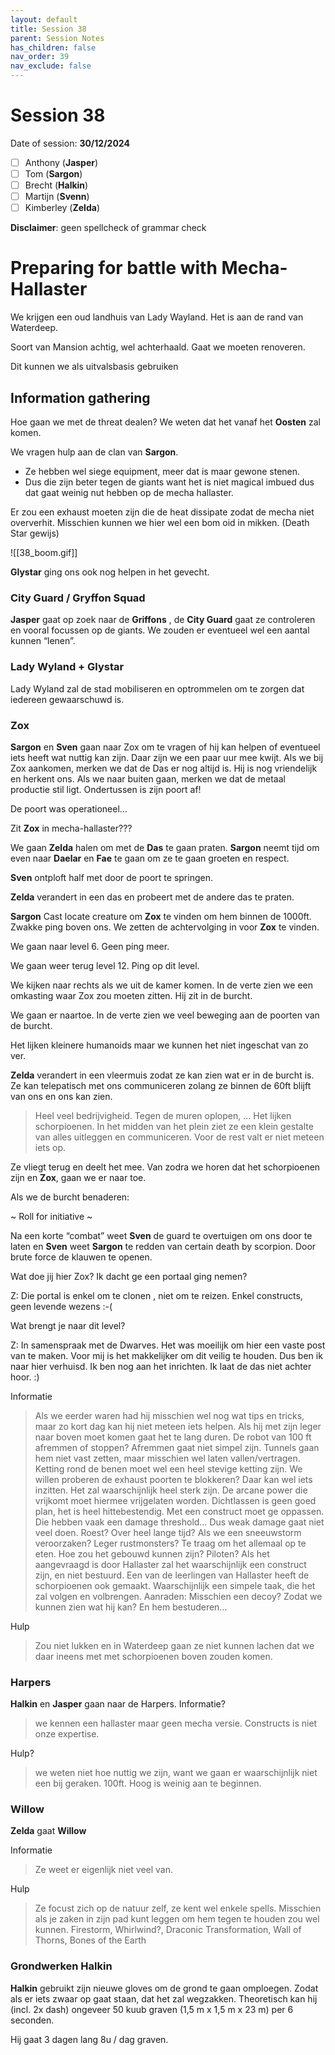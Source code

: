 ```yaml
---
layout: default
title: Session 38
parent: Session Notes
has_children: false
nav_order: 39
nav_exclude: false
---
```

# Session 38
Date of session: **30/12/2024**

- [ ] Anthony (**Jasper**)
- [ ] Tom (**Sargon**)
- [ ] Brecht (**Halkin**)
- [ ] Martijn (**Svenn**)
- [ ] Kimberley (**Zelda**)

**Disclaimer**: geen spellcheck of grammar check
# Preparing for battle with Mecha-Hallaster

We krijgen een oud landhuis van Lady Wayland.
Het is aan de rand van Waterdeep.

Soort van Mansion achtig, wel achterhaald. Gaat we moeten renoveren.

Dit kunnen we als uitvalsbasis gebruiken

## Information gathering

Hoe gaan we met de threat dealen?
We weten dat het vanaf het **Oosten** zal komen.

We vragen hulp aan de clan van **Sargon**.
- Ze hebben wel siege equipment, meer dat is maar gewone stenen. 
- Dus die zijn beter tegen de giants want het is niet magical imbued dus dat gaat weinig nut hebben op de mecha hallaster.

Er zou een exhaust moeten zijn die de heat dissipate zodat de mecha niet oververhit. 
Misschien kunnen we hier wel een bom oid in mikken.
(Death Star gewijs)

![[38_boom.gif]]

**Glystar** ging ons ook nog helpen in het gevecht.

### City Guard / Gryffon Squad

**Jasper**  gaat op zoek naar de **Griffons** , de **City Guard** gaat ze controleren en vooral focussen op de giants. We zouden er eventueel wel een aantal kunnen “lenen”.

### Lady Wyland + Glystar

Lady Wyland zal de stad mobiliseren en optrommelen om te zorgen dat iedereen gewaarschuwd is. 

### Zox

**Sargon** en **Sven** gaan naar Zox om te vragen of hij kan helpen of eventueel iets heeft wat nuttig kan zijn. Daar zijn we een paar uur mee kwijt. Als we bij Zox aankomen, merken we dat de Das er nog altijd is. Hij is nog vriendelijk en herkent ons. Als we naar buiten gaan, merken we dat de metaal productie stil ligt. Ondertussen is zijn poort af!

De poort was operationeel… 

Zit **Zox** in mecha-hallaster???

We gaan **Zelda** halen om met de **Das** te gaan praten.
**Sargon** neemt tijd om even naar **Daelar** en **Fae** te gaan om ze te gaan groeten en respect.

**Sven** ontploft half met door de poort te springen.

**Zelda** verandert in een das en probeert met de andere das te praten.

**Sargon** Cast locate creature om **Zox** te vinden om hem binnen de 1000ft. 
Zwakke ping boven ons.
We zetten de achtervolging in voor **Zox** te vinden.

We gaan naar level 6.
Geen ping meer.

We gaan weer terug level 12. 
Ping op dit level.

We kijken naar rechts als we uit de kamer komen.
In de verte zien we een omkasting waar Zox zou moeten zitten.
Hij zit in de burcht.

We gaan er naartoe. 
In de verte zien we veel beweging aan de poorten van de burcht.

Het lijken kleinere humanoids maar we kunnen het niet ingeschat van zo ver.

**Zelda** verandert in een vleermuis zodat ze kan zien wat er in de burcht is.
Ze kan telepatisch met ons communiceren zolang ze binnen de 60ft blijft van ons en ons kan zien.

> Heel veel bedrijvigheid. Tegen de muren oplopen, … Het lijken schorpioenen.
> In het midden van het plein ziet ze een klein gestalte van alles uitleggen en communiceren.
> Voor de rest valt er niet meteen iets op.

Ze vliegt terug en deelt het mee.
Van zodra we horen dat het schorpioenen zijn en **Zox**, gaan we er naar toe.

Als we de burcht benaderen:

~ Roll for initiative ~

Na een korte “combat” weet **Sven** de guard te overtuigen om ons door te laten en **Sven** weet **Sargon** te redden van certain death by scorpion. Door brute force de klauwen te openen.

Wat doe jij hier Zox? Ik dacht ge een portaal ging nemen?

Z: Die portal is enkel om te clonen , niet om te reizen. Enkel constructs, geen levende wezens :-(

Wat brengt je naar dit level?

Z: In samenspraak met de Dwarves. Het was moeilijk om hier een vaste post van te maken. Voor mij is het makkelijker om dit veilig te houden. Dus ben ik naar hier verhuisd. Ik ben nog aan het inrichten. Ik laat de das niet achter hoor. :)

Informatie

> Als we eerder waren had hij misschien wel nog wat tips en tricks, maar zo kort dag kan hij niet meteen iets helpen. Als hij met zijn leger naar boven moet komen gaat het te lang duren.
> De robot van 100 ft afremmen of stoppen? Afremmen gaat niet simpel zijn. 
> Tunnels gaan hem niet vast zetten, maar misschien wel laten vallen/vertragen.
> Ketting rond de benen moet wel een heel stevige ketting zijn.
> We willen proberen de exhaust poorten te blokkeren? Daar kan wel iets inzitten. Het zal waarschijnlijk heel sterk zijn. De arcane power die vrijkomt moet hiermee vrijgelaten worden. Dichtlassen is geen goed plan, het is heel hittebestendig.
> Met een construct moet ge oppassen. Die hebben vaak een damage threshold… Dus weak damage gaat niet veel doen.
> Roest? Over heel lange tijd? Als we een sneeuwstorm veroorzaken? Leger rustmonsters? Te traag om het allemaal op te eten.
> Hoe zou het gebouwd kunnen zijn? Piloten? Als het aangevraagd is door Hallaster zal het waarschijnlijk een construct zijn, en niet bestuurd. Een van de leerlingen van Hallaster heeft de schorpioenen ook gemaakt. Waarschijnlijk een simpele taak, die het zal volgen en volbrengen.
> Aanraden: Misschien een decoy? Zodat we kunnen zien wat hij kan? En hem bestuderen…

Hulp

> Zou niet lukken en in Waterdeep gaan ze niet kunnen lachen dat we daar ineens met met schorpioenen boven zouden komen.
### Harpers

**Halkin** en **Jasper** gaan naar de Harpers.
Informatie?

> we kennen een hallaster maar geen mecha versie. Constructs is niet onze expertise.

Hulp?

> we weten niet hoe nuttig we zijn, want we gaan er waarschijnlijk niet een bij geraken. 100ft. Hoog is weinig aan te beginnen.

### Willow

**Zelda** gaat **Willow** 

Informatie

> Ze weet er eigenlijk niet veel van.

Hulp

> Ze focust zich op de natuur zelf, ze kent wel enkele spells. Misschien als je zaken in zijn pad kunt leggen om hem tegen te houden zou wel kunnen. Firestorm, Whirlwind?, Draconic Transformation, Wall of Thorns, Bones of the Earth

### Grondwerken Halkin

**Halkin** gebruikt zijn nieuwe gloves om de grond te gaan omploegen. Zodat als er iets zwaar op gaat staan, dat het zal wegzakken.
Theoretisch kan hij (incl. 2x dash) ongeveer 50 kuub graven (1,5 m x 1,5 m x 23 m) per 6 seconden.

Hij gaat 3 dagen lang 8u / dag graven.
